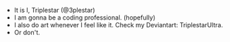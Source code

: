- It is I, Triplestar (@3plestar)
- I am gonna be a coding professional. (hopefully)
- I also do art whenever I feel like it. Check my Deviantart: TriplestarUltra.
- Or don't.

<!---
End of README.md
--->

